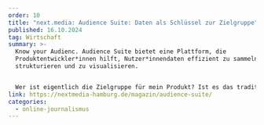 ```yaml
---
order: 10
title: "next.media: Audience Suite: Daten als Schlüssel zur Zielgruppe"
published: 16.10.2024
tag: Wirtschaft
summary: >-
  Know your Audienc. Audience Suite bietet eine Plattform, die
  Produktentwickler*innen hilft, Nutzer*innendaten effizient zu sammeln, zu
  strukturieren und zu visualisieren.


  Wer ist eigentlich die Zielgruppe für mein Produkt? Ist es das traditionelle Arbeitermilieu, das Bewährtes schätzt und Stabilität sucht? Oder das neoökologische Milieu, das nachhaltig verantwortliche Produkte bevorzugt? Oder das Milieu der Performer, das technologisch anspruchsvoll und vernetzt ist und Produkte bevorzugt, die effizient und fortschrittlich sind, um seine Ziele zu erreichen? Die Beantwortung dieser Frage ist entscheidend, um das eigene Produkt optimal auf die Bedürfnisse der Zielgruppe abzustimmen. Wie das geht, damit beschäftigen sich Lukas Wilkes, Philipp Dudek und Jan Weiß seit geraumer Zeit.
link: https://nextmedia-hamburg.de/magazin/audience-suite/
categories:
  - online-journalismus
---
```

